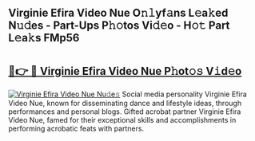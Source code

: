 ## Virginie Efira Video Nue O𝚗𝚕yf𝚊ns L𝚎a𝚔ed N𝚞𝚍es - Part-Ups P𝚑𝚘tos Vi𝚍𝚎o - H𝚘𝚝 Part L𝚎a𝚔s FMp56

# <h2><a href="http://kfdj68.oniu.top/?m=Virginie+Efira+Video+Nue">🔗👉 🔴 Virginie Efira Video Nue P𝚑ot𝚘𝚜 V𝚒d𝚎o</a></h2>

[![Virginie Efira Video Nue Nu𝚍e𝚜](https://i.imgur.com/0qMVB7G.gif)](http://kfdj68.oniu.top/?m=Virginie+Efira+Video+Nue)
Social media personality Virginie Efira Video Nue, known for disseminating dance and lifestyle ideas, through performances and personal blogs. Gifted acrobat partner Virginie Efira Video Nue, famed for their exceptional skills and accomplishments in performing acrobatic feats with partners.  
